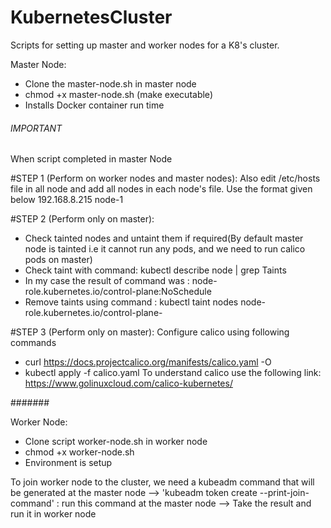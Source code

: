 # KubernetesCluster
Scripts for setting up master and worker nodes for a K8's cluster.

Master Node:
- Clone the master-node.sh in master node
- chmod +x master-node.sh (make executable)
- Installs Docker container run time 


###### IMPORTANT ######
When script completed in master Node

#STEP 1 (Perform on worker nodes and master nodes):
Also edit /etc/hosts file in all node and add all nodes in each node's file. Use the format given below
192.168.8.215 node-1 <IP-addr> <hostname>

#STEP 2 (Perform only on master):
- Check tainted nodes and untaint them if required(By default master node is tainted i.e it cannot run any pods, and we need to run calico pods on master) 
- Check taint with command: kubectl describe node <control-plane-node-name> | grep Taints
- In my case the result of command was : node-role.kubernetes.io/control-plane:NoSchedule
- Remove taints using command : kubectl taint nodes <control-plane-node-name> node-role.kubernetes.io/control-plane-

#STEP 3 (Perform only on master):
Configure calico using following commands
- curl https://docs.projectcalico.org/manifests/calico.yaml -O
- kubectl apply -f calico.yaml
To understand calico use the following link: https://www.golinuxcloud.com/calico-kubernetes/
 
#######

 
Worker Node:
- Clone script worker-node.sh in worker node
- chmod +x worker-node.sh 
- Environment is setup


To join worker node to the cluster, we need a kubeadm command that will be generated at the master node
--> 'kubeadm token create --print-join-command' : run this command at the master node
--> Take the result and run it in worker node



